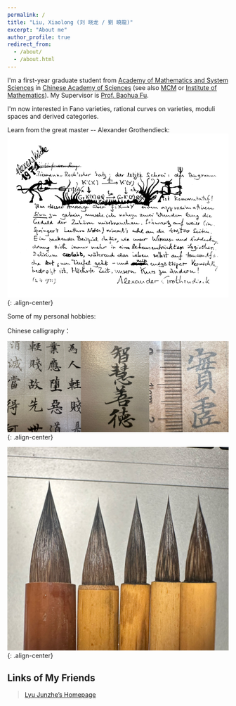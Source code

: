 ```yaml
---
permalink: /
title: "Liu, Xiaolong (刘 晓龙 / 劉 曉龍)"
excerpt: "About me"
author_profile: true
redirect_from: 
  - /about/
  - /about.html
---
```

I'm a first-year graduate student from [Academy of Mathematics and System Sciences](http://english.amss.cas.cn/) in [Chinese Academy of Sciences](https://english.cas.cn/) (see also [MCM](http://www.mcm.ac.cn/) or [Institute of Mathematics](http://www.math.ac.cn/)). My Supervisor is [Prof. Baohua Fu](http://www.math.ac.cn/people/fbh/). 

I'm now interested in Fano varieties, rational curves on varieties, moduli spaces and derived categories.

Learn from the great master -- Alexander Grothendieck:
![placeholder](/images/grr.png){: .align-center}

Some of my personal hobbies: 

Chinese calligraphy：

![placeholder](/images/MyLike-01.jpg){: .align-center}

![placeholder](/images/MyLike-02.jpg){: .align-center}


## Links of My Friends
> [Lyu Junzhe’s Homepage](https://taiataiat.github.io/)
